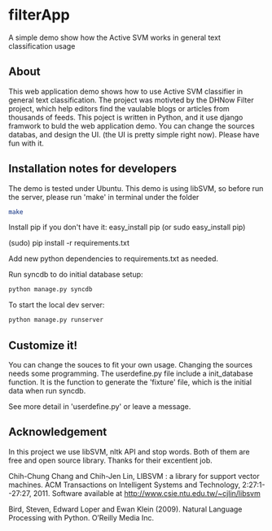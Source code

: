 filterApp
=========

A simple demo show how the Active SVM works in general text classification usage

About
-----
This web application demo shows how to use Active SVM classifier in general text classification.
The project was motivted by the DHNow Filter project, which help editors find the
vaulable blogs or articles from thousands of feeds. This poject is written in Python,
and it use django framwork to buld the web application demo. You can change the sources databas,
and design the UI. (the UI is pretty simple right now). Please have fun with it. 

Installation notes for developers
---------------------------------
The demo is tested under Ubuntu. This demo is using libSVM, so before run the server, please run 'make' in terminal under the folder

```bash
make
```

Install pip if you don't have it:
easy_install pip (or sudo easy_install pip)

(sudo) pip install -r requirements.txt

Add new python dependencies to requirements.txt as needed.

Run syncdb to do initial database setup:

```bash
python manage.py syncdb
```

To start the local dev server:

```bash
python manage.py runserver
```

Customize it!
-------------------------------
You can change the souces to fit your own usage. Changing the sources needs some programming.
The userdefine.py file include a init_database function. It is the function to generate the 'fixture'
file, which is the initial data when run syncdb.

See more detail in 'userdefine.py' or leave a message.

Acknowledgement
-------------------------------
In this project we use libSVM, nltk API and stop words. Both of them are free and open source library.
Thanks for their excentlent job.

Chih-Chung Chang and Chih-Jen Lin, LIBSVM : a library for support vector machines. ACM Transactions on Intelligent Systems and Technology, 2:27:1--27:27, 2011. Software available at http://www.csie.ntu.edu.tw/~cjlin/libsvm

Bird, Steven, Edward Loper and Ewan Klein (2009). Natural Language Processing with Python. O’Reilly Media Inc.
